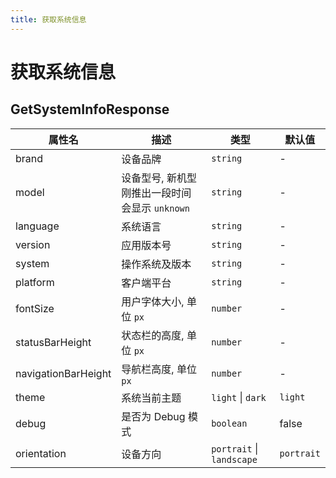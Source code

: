 ```yaml
---
title: 获取系统信息
---
```

# 获取系统信息

<code src="./getSystemInfo.tsx"></code>

## GetSystemInfoResponse

| 属性名 | 描述 | 类型 | 默认值 |
| ---- | ---- | ---- | ---- |
| brand | 设备品牌 | `string` | - |
| model | 设备型号, 新机型刚推出一段时间会显示 `unknown` | `string` | - |
| language | 系统语言 | `string` | - |
| version | 应用版本号 | `string` | - |
| system | 操作系统及版本 | `string` | - |
| platform | 客户端平台 | `string` | - |
| fontSize | 用户字体大小, 单位 `px` | `number` | - |
| statusBarHeight | 状态栏的高度, 单位 `px` | `number` | - |
| navigationBarHeight | 导航栏高度, 单位 `px` | `number` | - |
| theme | 系统当前主题 | `light` \| `dark` | `light` |
| debug | 是否为 Debug 模式 | `boolean` | false |
| orientation | 设备方向 | `portrait` \| `landscape` | `portrait` |
